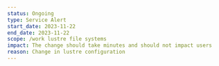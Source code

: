 ```yaml
---
status: Ongoing
type: Service Alert
start_date: 2023-11-22
end_date: 2023-11-22
scope: /work lustre file systems  
impact: The change should take minutes and should not impact users    
reason: Change in lustre configuration 
---
```

